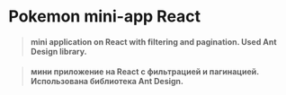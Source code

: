 # Pokemon mini-app React 

> #### mini application on React with filtering and pagination. Used Ant Design library.

> #### мини приложение на React с фильтрацией и пагинацией. Использована библиотека Ant Design.
